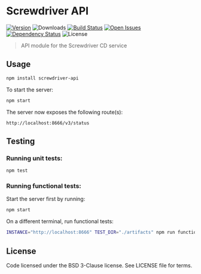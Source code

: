 # Screwdriver API
[![Version][npm-image]][npm-url] ![Downloads][downloads-image] [![Build Status][wercker-image]][wercker-url] [![Open Issues][issues-image]][issues-url] [![Dependency Status][daviddm-image]][daviddm-url] ![License][license-image]

> API module for the Screwdriver CD service

## Usage

```bash
npm install screwdriver-api
```

To start the server:
```bash
npm start
```

The server now exposes the following route(s):
```
http://localhost:8666/v3/status
```

## Testing
### Running unit tests:
```bash
npm test
```

### Running functional tests:
Start the server first by running:
```bash
npm start
```

On a different terminal, run functional tests:
```bash
INSTANCE="http://localhost:8666" TEST_DIR="./artifacts" npm run functional
```

## License

Code licensed under the BSD 3-Clause license. See LICENSE file for terms.

[npm-image]: https://img.shields.io/npm/v/screwdriver-api.svg
[npm-url]: https://npmjs.org/package/screwdriver-api
[downloads-image]: https://img.shields.io/npm/dt/screwdriver-api.svg
[license-image]: https://img.shields.io/npm/l/screwdriver-api.svg
[issues-image]: https://img.shields.io/github/issues/screwdriver-cd/screwdriver-api.svg
[issues-url]: https://github.com/screwdriver-cd/screwdriver-api/issues
[wercker-image]: https://app.wercker.com/status/3b34e93cc47c1b05d484158c012cb731
[wercker-url]: https://app.wercker.com/project/bykey/3b34e93cc47c1b05d484158c012cb731
[daviddm-image]: https://david-dm.org/screwdriver-cd/screwdriver-api.svg?theme=shields.io
[daviddm-url]: https://david-dm.org/screwdriver-cd/screwdriver-api
